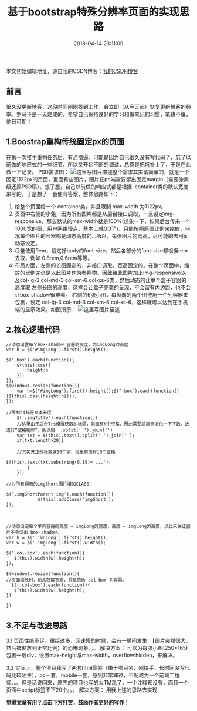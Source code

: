 ﻿---
title: 基于bootstrap特殊分辨率页面的实现思路 
date: 2018-04-14 23:11:09
tags: bootstrap
reward: true #是否开启打赏功能
comment: true #是否开启评论功能
---
本文初始编辑地址，源自我的CSDN博客：[我的CSDN博客](https://blog.csdn.net/qq_20264891/article/details/79945485)

## 前言 ##
很久没更新博客，这段时间刚刚找到工作，会立即（从今天起）恢复更新博客的频率。罗马不是一天建成的，希望自己保持良好的学习和做笔记的习惯，笔耕不缀，他日可期！
## 1.Boostrap重构传统固定px的页面 ##
在第一次接手重构任务后，有点懵逼。可能是因为自己很久没有写代码了，忘了以前做的响应式的一些细节，所以又开始不断的调试，总算是把坑补上了，于是在此做一下记录。
PSD需求图：
![这里写图片描述](https://img-blog.csdn.net/20180414231532595?watermark/2/text/aHR0cHM6Ly9ibG9nLmNzZG4ubmV0L3FxXzIwMjY0ODkx/font/5a6L5L2T/fontsize/400/fill/I0JBQkFCMA==/dissolve/70)整个需求其实蛮简单的，就是一个固定1122px的页面，里面有些图片，图片在pc端需要留出固定margin（需要像素级还原PSD稿）。想了想，自己以前做的响应式都是根据 .container类的默认宽度来写的，于是想了一会便有答案，整体思路如下：

 1. 给整个页面给一个 container类，并且限制 max-width 为1122px。
 2. 页面中右侧的小兔，因为所有图片都是从后台接口调取，一旦设定img-responsive，那么默认的max-width就是100%(想象一下，如果后台传来一个1000宽的图，用户网络慢点，基本上就GG了)，只能按照原图比例来缩放，何况每个图片的容器都是动态高度的...所以，每张图片的宽高，尽可能的去用js动态设定。
 3. 尽量使用Rem，设定好body的font-size，然后各部分的font-size都根据rem去取，例如 0.8rem,0.6rem等等。
 3. 布局方面，左侧的长图固定的，非接口调取，宽高固定的。在整个页面中，缩放的比例完全是以此图片作为参照物。因此给此图片加上img-responsive以及col-lg-3 col-md-3 col-sm-6 col-xs-6类，然后动态的让单个盒子容器的高度取 左侧长图的高度，这样会让盒子完美的呈现，不会留有内边距，也不会让box-shadow很难看。
右侧的6张小图，每纵向的两个图使用一个列容器来包裹，设定 col-lg-3  col-md-3  col-sm-6 col-xs-6，这样就可以达到在手机端的显示效果，如图所示：
![这里写图片描述](https://img-blog.csdn.net/20180414231323872?watermark/2/text/aHR0cHM6Ly9ibG9nLmNzZG4ubmV0L3FxXzIwMjY0ODkx/font/5a6L5L2T/fontsize/400/fill/I0JBQkFCMA==/dissolve/70)
## 2.核心逻辑代码 ##

```
//动态设置每个box-shadow 容器的高度，为imgLong的高度
var h = $('#imgLong').first().height();

$('.box').each(function(){
	$(this).css({
		height:h
	});
});
$(window).resize(function(){
	var h=$("#imgLong").first().height();$(".box").each(function(){$(this).css({height:h})});
});
					
//限制h4标签文本长度
	$('.imgTitle').each(function(){
	//这里由于后台Trs模版获取的标题，前面有N个空格，因此需要前端来消化一下字数，故进行“空格剔除”，所以用  .split(' ').join('')
	var txt = $(this).text().split(' ').join('');
	if(txt.length>20){		
	
	//其实真正的标题就10个字，但是前面有10个空格
			                             $(this).text(txt.substring(0,19)+'...');
		}
    });
					
//为所有调用的imgShort图片增加CLASS
					
$('.imgShortParent img').each(function(){
			$(this).addClass('imgShort');
});
					
					
					
//动态设定每个单列容器的宽度 = imgLong的宽度，高度 = imgLong的高度，以此来保证图片不会溢出 box-shadow。
var h = $('.imgLong').first().height();
var w = $('.imgLong').first().width();

$('.col-box').each(function(){
   $(this).width(w).height(h);
});

$(window).resize(function(){
//页面缩放时，动态获取宽高，并赋值给 col-box 列容器。
  $('.col-box').each(function(){
   $(this).width(w).height(h);
})

})
```
## 3.不足与改进思路 ##
3.1 页面性能不足，重绘过多，网速慢的时候，会有一瞬间发生：【图片突然很大，然后被缩放到正常比例】的恐怖现象。。。
解决方案：
可以为每张小图(250*165)包裹一层div，设置max-height与max-width，overflow:hidden，来解决。

3.2 实际上，整个项目我写了两套html骨架（由于项目紧，刚接手，长时间没写代码比较陌生），pc一套，mobile一套，感到非常罪过，不配成为一个前端工程师。。。但是话说回来，原先的项目也写的太TM乱了，一个注释都没有，而且一个页面中script标签不下20个。。。
解决方案：
用我上述的思路去实现


<b>觉得文章有用？点击下方打赏，鼓励作者更好的写作！</b>

